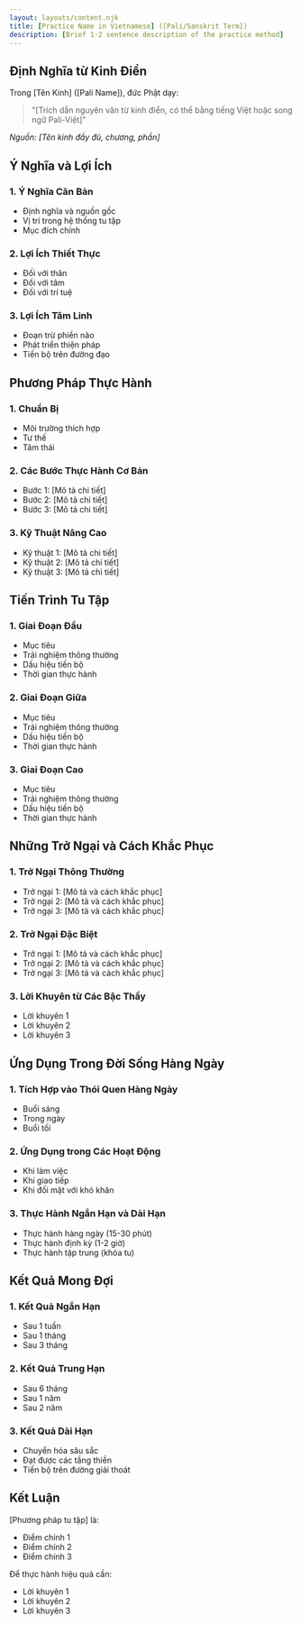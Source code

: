 ```yaml
---
layout: layouts/content.njk
title: [Practice Name in Vietnamese] ([Pali/Sanskrit Term])
description: [Brief 1-2 sentence description of the practice method]
---
```


## Định Nghĩa từ Kinh Điển

Trong [Tên Kinh] ([Pali Name]), đức Phật dạy:

> "[Trích dẫn nguyên văn từ kinh điển, có thể bằng tiếng Việt hoặc song ngữ Pali-Việt]"

*Nguồn: [Tên kinh đầy đủ, chương, phần]*

## Ý Nghĩa và Lợi Ích

### 1. Ý Nghĩa Căn Bản
- Định nghĩa và nguồn gốc
- Vị trí trong hệ thống tu tập
- Mục đích chính

### 2. Lợi Ích Thiết Thực
- Đối với thân
- Đối với tâm
- Đối với trí tuệ

### 3. Lợi Ích Tâm Linh
- Đoạn trừ phiền não
- Phát triển thiện pháp
- Tiến bộ trên đường đạo

## Phương Pháp Thực Hành

### 1. Chuẩn Bị
- Môi trường thích hợp
- Tư thế
- Tâm thái

### 2. Các Bước Thực Hành Cơ Bản
- Bước 1: [Mô tả chi tiết]
- Bước 2: [Mô tả chi tiết]
- Bước 3: [Mô tả chi tiết]

### 3. Kỹ Thuật Nâng Cao
- Kỹ thuật 1: [Mô tả chi tiết]
- Kỹ thuật 2: [Mô tả chi tiết]
- Kỹ thuật 3: [Mô tả chi tiết]

## Tiến Trình Tu Tập

### 1. Giai Đoạn Đầu
- Mục tiêu
- Trải nghiệm thông thường
- Dấu hiệu tiến bộ
- Thời gian thực hành

### 2. Giai Đoạn Giữa
- Mục tiêu
- Trải nghiệm thông thường
- Dấu hiệu tiến bộ
- Thời gian thực hành

### 3. Giai Đoạn Cao
- Mục tiêu
- Trải nghiệm thông thường
- Dấu hiệu tiến bộ
- Thời gian thực hành

## Những Trở Ngại và Cách Khắc Phục

### 1. Trở Ngại Thông Thường
- Trở ngại 1: [Mô tả và cách khắc phục]
- Trở ngại 2: [Mô tả và cách khắc phục]
- Trở ngại 3: [Mô tả và cách khắc phục]

### 2. Trở Ngại Đặc Biệt
- Trở ngại 1: [Mô tả và cách khắc phục]
- Trở ngại 2: [Mô tả và cách khắc phục]
- Trở ngại 3: [Mô tả và cách khắc phục]

### 3. Lời Khuyên từ Các Bậc Thầy
- Lời khuyên 1
- Lời khuyên 2
- Lời khuyên 3

## Ứng Dụng Trong Đời Sống Hàng Ngày

### 1. Tích Hợp vào Thói Quen Hàng Ngày
- Buổi sáng
- Trong ngày
- Buổi tối

### 2. Ứng Dụng trong Các Hoạt Động
- Khi làm việc
- Khi giao tiếp
- Khi đối mặt với khó khăn

### 3. Thực Hành Ngắn Hạn và Dài Hạn
- Thực hành hàng ngày (15-30 phút)
- Thực hành định kỳ (1-2 giờ)
- Thực hành tập trung (khóa tu)

## Kết Quả Mong Đợi

### 1. Kết Quả Ngắn Hạn
- Sau 1 tuần
- Sau 1 tháng
- Sau 3 tháng

### 2. Kết Quả Trung Hạn
- Sau 6 tháng
- Sau 1 năm
- Sau 2 năm

### 3. Kết Quả Dài Hạn
- Chuyển hóa sâu sắc
- Đạt được các tầng thiền
- Tiến bộ trên đường giải thoát

## Kết Luận

[Phương pháp tu tập] là:
- Điểm chính 1
- Điểm chính 2
- Điểm chính 3

Để thực hành hiệu quả cần:
- Lời khuyên 1
- Lời khuyên 2
- Lời khuyên 3
